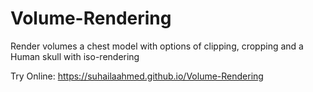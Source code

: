 # Volume-Rendering

Render volumes a chest model with options of clipping, cropping and a Human skull with iso-rendering

Try Online: https://suhailaahmed.github.io/Volume-Rendering
